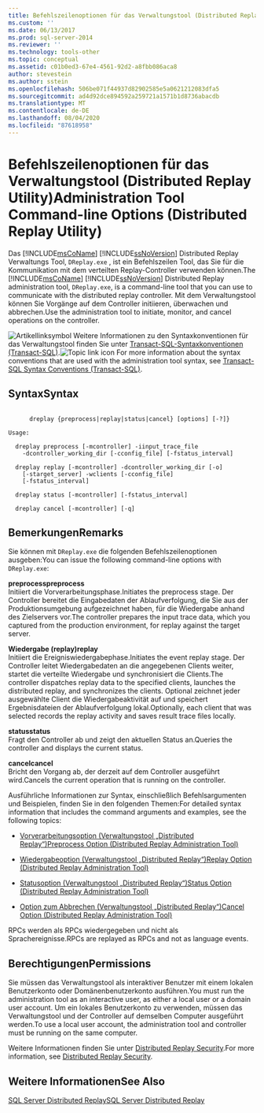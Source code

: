 ```yaml
---
title: Befehlszeilenoptionen für das Verwaltungstool (Distributed Replay-Hilfsprogramm) | Microsoft-Dokumentation
ms.custom: ''
ms.date: 06/13/2017
ms.prod: sql-server-2014
ms.reviewer: ''
ms.technology: tools-other
ms.topic: conceptual
ms.assetid: c01b0ed3-67e4-4561-92d2-a8fbb086aca8
author: stevestein
ms.author: sstein
ms.openlocfilehash: 506be071f44937d82902585e5a0621212083dfa5
ms.sourcegitcommit: ad4d92dce894592a259721a1571b1d8736abacdb
ms.translationtype: MT
ms.contentlocale: de-DE
ms.lasthandoff: 08/04/2020
ms.locfileid: "87618958"
---
```

# <a name="administration-tool-command-line-options-distributed-replay-utility"></a><span data-ttu-id="ddbfa-102">Befehlszeilenoptionen für das Verwaltungstool (Distributed Replay Utility)</span><span class="sxs-lookup"><span data-stu-id="ddbfa-102">Administration Tool Command-line Options (Distributed Replay Utility)</span></span>
  <span data-ttu-id="ddbfa-103">Das [!INCLUDE[msCoName](../../includes/msconame-md.md)] [!INCLUDE[ssNoVersion](../../includes/ssnoversion-md.md)] Distributed Replay Verwaltungs Tool, `DReplay.exe` , ist ein Befehlszeilen Tool, das Sie für die Kommunikation mit dem verteilten Replay-Controller verwenden können.</span><span class="sxs-lookup"><span data-stu-id="ddbfa-103">The [!INCLUDE[msCoName](../../includes/msconame-md.md)] [!INCLUDE[ssNoVersion](../../includes/ssnoversion-md.md)] Distributed Replay administration tool, `DReplay.exe`, is a command-line tool that you can use to communicate with the distributed replay controller.</span></span> <span data-ttu-id="ddbfa-104">Mit dem Verwaltungstool können Sie Vorgänge auf dem Controller initiieren, überwachen und abbrechen.</span><span class="sxs-lookup"><span data-stu-id="ddbfa-104">Use the administration tool to initiate, monitor, and cancel operations on the controller.</span></span>  
  
 <span data-ttu-id="ddbfa-105">![Artikellinksymbol](../../database-engine/media/topic-link.gif "Symbol für Themenlink") Weitere Informationen zu den Syntaxkonventionen für das Verwaltungstool finden Sie unter [Transact-SQL-Syntaxkonventionen &#40;Transact-SQL&#41;](/sql/t-sql/language-elements/transact-sql-syntax-conventions-transact-sql).</span><span class="sxs-lookup"><span data-stu-id="ddbfa-105">![Topic link icon](../../database-engine/media/topic-link.gif "Topic link icon") For more information about the syntax conventions that are used with the administration tool syntax, see [Transact-SQL Syntax Conventions &#40;Transact-SQL&#41;](/sql/t-sql/language-elements/transact-sql-syntax-conventions-transact-sql).</span></span>  
  
## <a name="syntax"></a><span data-ttu-id="ddbfa-106">Syntax</span><span class="sxs-lookup"><span data-stu-id="ddbfa-106">Syntax</span></span>  
  
```  
  
      dreplay {preprocess|replay|status|cancel} [options] [-?]}  
  
Usage:  
  
  dreplay preprocess [-mcontroller] -iinput_trace_file  
    -dcontroller_working_dir [-cconfig_file] [-fstatus_interval]  
  
  dreplay replay [-mcontroller] -dcontroller_working_dir [-o]  
    [-starget_server] -wclients [-cconfig_file]  
    [-fstatus_interval]  
  
  dreplay status [-mcontroller] [-fstatus_interval]  
  
  dreplay cancel [-mcontroller] [-q]   
```  
  
## <a name="remarks"></a><span data-ttu-id="ddbfa-107">Bemerkungen</span><span class="sxs-lookup"><span data-stu-id="ddbfa-107">Remarks</span></span>  
 <span data-ttu-id="ddbfa-108">Sie können mit `DReplay.exe` die folgenden Befehlszeilenoptionen ausgeben:</span><span class="sxs-lookup"><span data-stu-id="ddbfa-108">You can issue the following command-line options with `DReplay.exe`:</span></span>  
  
 <span data-ttu-id="ddbfa-109">**preprocess**</span><span class="sxs-lookup"><span data-stu-id="ddbfa-109">**preprocess**</span></span>  
 <span data-ttu-id="ddbfa-110">Initiiert die Vorverarbeitungsphase.</span><span class="sxs-lookup"><span data-stu-id="ddbfa-110">Initiates the preprocess stage.</span></span> <span data-ttu-id="ddbfa-111">Der Controller bereitet die Eingabedaten der Ablaufverfolgung, die Sie aus der Produktionsumgebung aufgezeichnet haben, für die Wiedergabe anhand des Zielservers vor.</span><span class="sxs-lookup"><span data-stu-id="ddbfa-111">The controller prepares the input trace data, which you captured from the production environment, for replay against the target server.</span></span>  
  
 <span data-ttu-id="ddbfa-112">**Wiedergabe (replay)**</span><span class="sxs-lookup"><span data-stu-id="ddbfa-112">**replay**</span></span>  
 <span data-ttu-id="ddbfa-113">Initiiert die Ereigniswiedergabephase.</span><span class="sxs-lookup"><span data-stu-id="ddbfa-113">Initiates the event replay stage.</span></span> <span data-ttu-id="ddbfa-114">Der Controller leitet Wiedergabedaten an die angegebenen Clients weiter, startet die verteilte Wiedergabe und synchronisiert die Clients.</span><span class="sxs-lookup"><span data-stu-id="ddbfa-114">The controller dispatches replay data to the specified clients, launches the distributed replay, and synchronizes the clients.</span></span> <span data-ttu-id="ddbfa-115">Optional zeichnet jeder ausgewählte Client die Wiedergabeaktivität auf und speichert Ergebnisdateien der Ablaufverfolgung lokal.</span><span class="sxs-lookup"><span data-stu-id="ddbfa-115">Optionally, each client that was selected records the replay activity and saves result trace files locally.</span></span>  
  
 <span data-ttu-id="ddbfa-116">**status**</span><span class="sxs-lookup"><span data-stu-id="ddbfa-116">**status**</span></span>  
 <span data-ttu-id="ddbfa-117">Fragt den Controller ab und zeigt den aktuellen Status an.</span><span class="sxs-lookup"><span data-stu-id="ddbfa-117">Queries the controller and displays the current status.</span></span>  
  
 <span data-ttu-id="ddbfa-118">**cancel**</span><span class="sxs-lookup"><span data-stu-id="ddbfa-118">**cancel**</span></span>  
 <span data-ttu-id="ddbfa-119">Bricht den Vorgang ab, der derzeit auf dem Controller ausgeführt wird.</span><span class="sxs-lookup"><span data-stu-id="ddbfa-119">Cancels the current operation that is running on the controller.</span></span>  
  
 <span data-ttu-id="ddbfa-120">Ausführliche Informationen zur Syntax, einschließlich Befehlsargumenten und Beispielen, finden Sie in den folgenden Themen:</span><span class="sxs-lookup"><span data-stu-id="ddbfa-120">For detailed syntax information that includes the command arguments and examples, see the following topics:</span></span>  
  
-   [<span data-ttu-id="ddbfa-121">Vorverarbeitungsoption &#40;Verwaltungstool „Distributed Replay“&#41;</span><span class="sxs-lookup"><span data-stu-id="ddbfa-121">Preprocess Option &#40;Distributed Replay Administration Tool&#41;</span></span>](preprocess-option-distributed-replay-administration-tool.md)  
  
-   [<span data-ttu-id="ddbfa-122">Wiedergabeoption &#40;Verwaltungstool „Distributed Replay“&#41;</span><span class="sxs-lookup"><span data-stu-id="ddbfa-122">Replay Option &#40;Distributed Replay Administration Tool&#41;</span></span>](replay-option-distributed-replay-administration-tool.md)  
  
-   [<span data-ttu-id="ddbfa-123">Statusoption &#40;Verwaltungstool „Distributed Replay“&#41;</span><span class="sxs-lookup"><span data-stu-id="ddbfa-123">Status Option &#40;Distributed Replay Administration Tool&#41;</span></span>](status-option-distributed-replay-administration-tool.md)  
  
-   [<span data-ttu-id="ddbfa-124">Option zum Abbrechen &#40;Verwaltungstool „Distributed Replay“&#41;</span><span class="sxs-lookup"><span data-stu-id="ddbfa-124">Cancel Option &#40;Distributed Replay Administration Tool&#41;</span></span>](cancel-option-distributed-replay-administration-tool.md)  
  
 <span data-ttu-id="ddbfa-125">RPCs werden als RPCs wiedergegeben und nicht als Sprachereignisse.</span><span class="sxs-lookup"><span data-stu-id="ddbfa-125">RPCs are replayed as RPCs and not as language events.</span></span>  
  
## <a name="permissions"></a><span data-ttu-id="ddbfa-126">Berechtigungen</span><span class="sxs-lookup"><span data-stu-id="ddbfa-126">Permissions</span></span>  
 <span data-ttu-id="ddbfa-127">Sie müssen das Verwaltungstool als interaktiver Benutzer mit einem lokalen Benutzerkonto oder Domänenbenutzerkonto ausführen.</span><span class="sxs-lookup"><span data-stu-id="ddbfa-127">You must run the administration tool as an interactive user, as either a local user or a domain user account.</span></span> <span data-ttu-id="ddbfa-128">Um ein lokales Benutzerkonto zu verwenden, müssen das Verwaltungstool und der Controller auf demselben Computer ausgeführt werden.</span><span class="sxs-lookup"><span data-stu-id="ddbfa-128">To use a local user account, the administration tool and controller must be running on the same computer.</span></span>  
  
 <span data-ttu-id="ddbfa-129">Weitere Informationen finden Sie unter [Distributed Replay Security](distributed-replay-security.md).</span><span class="sxs-lookup"><span data-stu-id="ddbfa-129">For more information, see [Distributed Replay Security](distributed-replay-security.md).</span></span>  
  
## <a name="see-also"></a><span data-ttu-id="ddbfa-130">Weitere Informationen</span><span class="sxs-lookup"><span data-stu-id="ddbfa-130">See Also</span></span>  
 [<span data-ttu-id="ddbfa-131">SQL Server Distributed Replay</span><span class="sxs-lookup"><span data-stu-id="ddbfa-131">SQL Server Distributed Replay</span></span>](sql-server-distributed-replay.md)  
  
  
